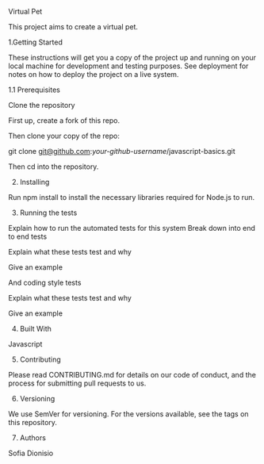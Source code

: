 Virtual Pet

This project aims to create a virtual pet.

1.Getting Started

These instructions will get you a copy of the project up and running on your local machine for development and testing    purposes. See deployment for notes on how to deploy the project on a live system.

1.1 Prerequisites

Clone the repository

First up, create a fork of this repo.

Then clone your copy of the repo:

git clone git@github.com:*your-github-username*/javascript-basics.git

Then cd into the repository.

2. Installing

Run npm install to install the necessary libraries required for Node.js to run.

3. Running the tests

Explain how to run the automated tests for this system
Break down into end to end tests

Explain what these tests test and why

Give an example

And coding style tests

Explain what these tests test and why

Give an example

4. Built With

Javascript

5. Contributing

Please read CONTRIBUTING.md for details on our code of conduct, and the process for submitting pull requests to us.

6. Versioning

We use SemVer for versioning. For the versions available, see the tags on this repository.

7. Authors

Sofia Dionisio

